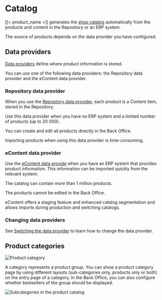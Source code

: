 # Catalog

[[= product_name =]] generates the [shop catalog](../catalog/catalog.md) automatically from the products and content in the Repository or an ERP system.

The source of products depends on the data provider you have configured.

## Data providers

[Data providers](../data_providers/data_providers.md) define where product information is stored.

You can use one of the following data providers: the Repository data provider and the eContent data provider.

### Repository data provider

When you use the [Repository data provider](../data_providers/repository_data_provider.md), each product is a Content item, stored in the Repository.

Use this data provider when you have no ERP system and a limited number of products (up to 20 000).

You can create and edit all products directly in the Back Office.

Importing products when using this data provider is time-consuming.

### eContent data provider

Use the [eContent data provide](../econtent/econtent.md) when you have an ERP system that provides product information.
This information can be imported quickly from the relevant system.

The catalog can contain more than 1 million products.

The products cannot be edited in the Back Office.

eContent offers a staging feature and enhanced catalog segmentation and allows imports during production and switching catalogs.

### Changing data providers

See [Switching the data provider](../data_providers/data_providers#switching-the-data-provider.md)
to learn how to change the data provider.

## Product categories

![Product category](img/product_catalog_2.png)

A category represents a product group.
You can show a product category page by using different layouts (sub-categories only, products only or both) on the entry page of a category.
In the Back Office, you can also configure whether bestsellers of the group should be displayed.

![Subcategories in the product catalog](img/catalog_categories_and_products.png)
